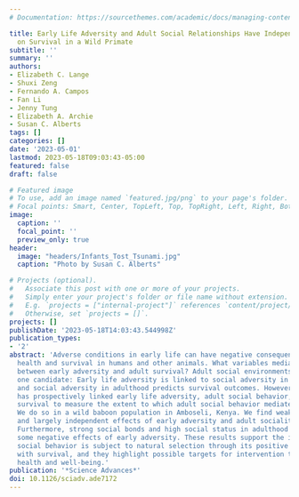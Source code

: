 ```yaml
---
# Documentation: https://sourcethemes.com/academic/docs/managing-content/

title: Early Life Adversity and Adult Social Relationships Have Independent Effects
  on Survival in a Wild Primate
subtitle: ''
summary: ''
authors:
- Elizabeth C. Lange
- Shuxi Zeng
- Fernando A. Campos
- Fan Li
- Jenny Tung
- Elizabeth A. Archie
- Susan C. Alberts
tags: []
categories: []
date: '2023-05-01'
lastmod: 2023-05-18T09:03:43-05:00
featured: false
draft: false

# Featured image
# To use, add an image named `featured.jpg/png` to your page's folder.
# Focal points: Smart, Center, TopLeft, Top, TopRight, Left, Right, BottomLeft, Bottom, BottomRight.
image:
  caption: ''
  focal_point: ''
  preview_only: true
header:
  image: "headers/Infants_Tost_Tsunami.jpg"
  caption: "Photo by Susan C. Alberts"

# Projects (optional).
#   Associate this post with one or more of your projects.
#   Simply enter your project's folder or file name without extension.
#   E.g. `projects = ["internal-project"]` references `content/project/deep-learning/index.md`.
#   Otherwise, set `projects = []`.
projects: []
publishDate: '2023-05-18T14:03:43.544998Z'
publication_types:
- '2'
abstract: 'Adverse conditions in early life can have negative consequences for adult
  health and survival in humans and other animals. What variables mediate the relationship
  between early adversity and adult survival? Adult social environments represent
  one candidate: Early life adversity is linked to social adversity in adulthood,
  and social adversity in adulthood predicts survival outcomes. However, no study
  has prospectively linked early life adversity, adult social behavior, and adult
  survival to measure the extent to which adult social behavior mediates this relationship.
  We do so in a wild baboon population in Amboseli, Kenya. We find weak mediation
  and largely independent effects of early adversity and adult sociality on survival.
  Furthermore, strong social bonds and high social status in adulthood can buffer
  some negative effects of early adversity. These results support the idea that affiliative
  social behavior is subject to natural selection through its positive relationship
  with survival, and they highlight possible targets for intervention to improve human
  health and well-being.'
publication: '*Science Advances*'
doi: 10.1126/sciadv.ade7172
---
```


